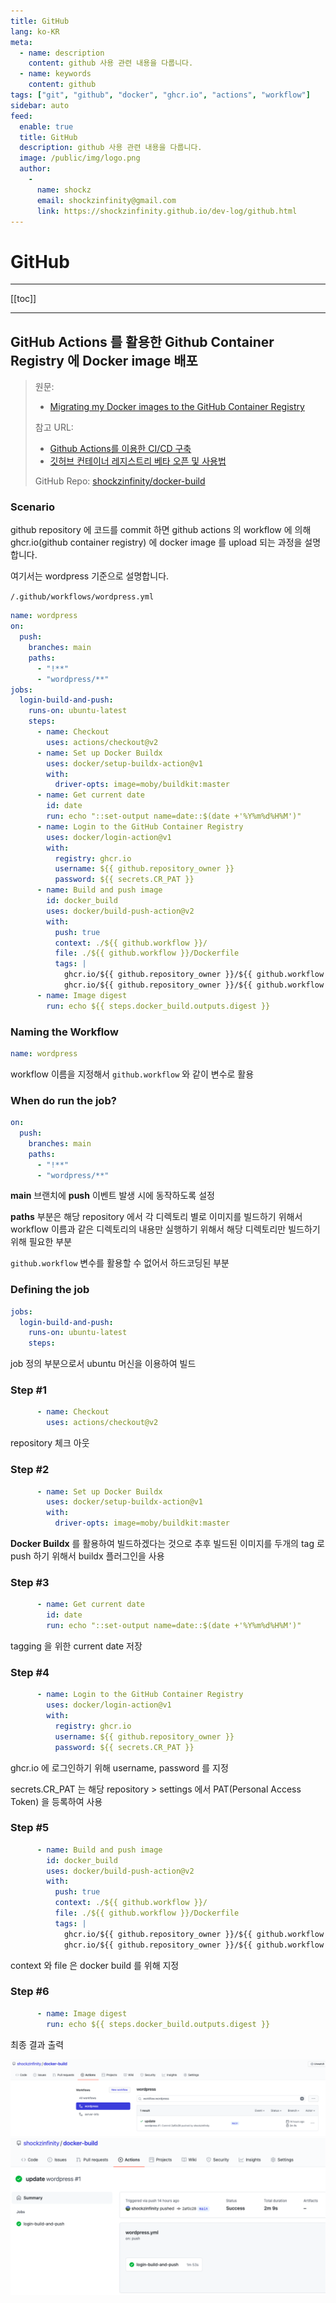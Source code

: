 ```yaml
---
title: GitHub
lang: ko-KR
meta:
  - name: description
    content: github 사용 관련 내용을 다룹니다.
  - name: keywords
    content: github
tags: ["git", "github", "docker", "ghcr.io", "actions", "workflow"]
sidebar: auto
feed:
  enable: true
  title: GitHub
  description: github 사용 관련 내용을 다룹니다.
  image: /public/img/logo.png
  author:
    -
      name: shockz
      email: shockzinfinity@gmail.com
      link: https://shockzinfinity.github.io/dev-log/github.html
---
```


# GitHub

<TagLinks />

---

[[toc]]

---

## GitHub Actions 를 활용한 Github Container Registry 에 Docker image 배포
  > 원문:
  > - [Migrating my Docker images to the GitHub Container Registry](https://www.mediaglasses.blog/2020/09/27/migrating-my-docker-images-to-the-github-container-registry/)
  > 
  > 참고 URL:
  > - [Github Actions를 이용한 CI/CD 구축](https://velog.io/@chrishan/Github-Actions%EB%A5%BC-%EC%9D%B4%EC%9A%A9%ED%95%9C-CICD)  
  > - [깃허브 컨테이너 레지스트리 베타 오픈 및 사용법](https://www.44bits.io/ko/post/news--github-container-registry-beta-release)
  > 
  > GitHub Repo: [shockzinfinity/docker-build](https://github.com/shockzinfinity/docker-build)

### Scenario

  github repository 에 코드를 commit 하면 github actions 의 workflow 에 의해 ghcr.io(github container registry) 에 docker image 를 upload 되는 과정을 설명합니다.

  여기서는 wordpress 기준으로 설명합니다.

  `/.github/workflows/wordpress.yml`
```yml
name: wordpress
on:
  push:
    branches: main
    paths:
      - "!**"
      - "wordpress/**"
jobs:
  login-build-and-push:
    runs-on: ubuntu-latest
    steps:
      - name: Checkout
        uses: actions/checkout@v2
      - name: Set up Docker Buildx
        uses: docker/setup-buildx-action@v1
        with:
          driver-opts: image=moby/buildkit:master
      - name: Get current date
        id: date
        run: echo "::set-output name=date::$(date +'%Y%m%d%H%M')"
      - name: Login to the GitHub Container Registry
        uses: docker/login-action@v1
        with:
          registry: ghcr.io
          username: ${{ github.repository_owner }}
          password: ${{ secrets.CR_PAT }}
      - name: Build and push image
        id: docker_build
        uses: docker/build-push-action@v2
        with:
          push: true
          context: ./${{ github.workflow }}/
          file: ./${{ github.workflow }}/Dockerfile
          tags: |
            ghcr.io/${{ github.repository_owner }}/${{ github.workflow }}:latest
            ghcr.io/${{ github.repository_owner }}/${{ github.workflow }}:${{ steps.date.outputs.date }}
      - name: Image digest
        run: echo ${{ steps.docker_build.outputs.digest }}
```

### Naming the Workflow

```yml
name: wordpress
```
  workflow 이름을 지정해서 `github.workflow` 와 같이 변수로 활용

### When do run the job?

```yml
on:
  push:
    branches: main
    paths:
      - "!**"
      - "wordpress/**"
```
  **main** 브랜치에 **push** 이벤트 발생 시에 동작하도록 설정

  **paths** 부분은 해당 repository 에서 각 디렉토리 별로 이미지를 빌드하기 위해서 workflow 이름과 같은 디렉토리의 내용만 실행하기 위해서 해당 디렉토리만 빌드하기 위해 필요한 부분
  
  `github.workflow` 변수를 활용할 수 없어서 하드코딩된 부분

### Defining the job

```yml
jobs:
  login-build-and-push:
    runs-on: ubuntu-latest
    steps:
```
  job 정의 부분으로서 ubuntu 머신을 이용하여 빌드

### Step #1

```yml
      - name: Checkout
        uses: actions/checkout@v2
```
  repository 체크 아웃

### Step #2

```yml
      - name: Set up Docker Buildx
        uses: docker/setup-buildx-action@v1
        with:
          driver-opts: image=moby/buildkit:master
```
  **Docker Buildx** 를 활용하여 빌드하겠다는 것으로 추후 빌드된 이미지를 두개의 tag 로 push 하기 위해서 buildx 플러그인을 사용

### Step #3

```yml
      - name: Get current date
        id: date
        run: echo "::set-output name=date::$(date +'%Y%m%d%H%M')"
```
  tagging 을 위한 current date 저장

### Step #4

```yml
      - name: Login to the GitHub Container Registry
        uses: docker/login-action@v1
        with:
          registry: ghcr.io
          username: ${{ github.repository_owner }}
          password: ${{ secrets.CR_PAT }}
```
  ghcr.io 에 로그인하기 위해 username, password 를 지정

  secrets.CR_PAT 는 해당 repository > settings 에서 PAT(Personal Access Token) 을 등록하여 사용

### Step #5

```yml
      - name: Build and push image
        id: docker_build
        uses: docker/build-push-action@v2
        with:
          push: true
          context: ./${{ github.workflow }}/
          file: ./${{ github.workflow }}/Dockerfile
          tags: |
            ghcr.io/${{ github.repository_owner }}/${{ github.workflow }}:latest
            ghcr.io/${{ github.repository_owner }}/${{ github.workflow }}:${{ steps.date.outputs.date }}
```
  context 와 file 은 docker build 를 위해 지정

### Step #6

```yml
      - name: Image digest
        run: echo ${{ steps.docker_build.outputs.digest }}
```
  최종 결과 출력

![github.actions](./image/github.actions.1.png)
![github.actions](./image/github.actions.2.png)
